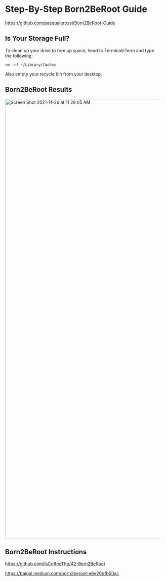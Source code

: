 # Step-By-Step Born2BeRoot Guide
https://github.com/pasqualerossi/Born2BeRoot-Guide 

## Is Your Storage Full?
To clean up your drive to free up space, head to Terminal/iTerm and type the following:

`rm -rf ~/Library/Caches`

Also empty your recycle bin from your desktop. 

## Born2BeRoot Results
<img width="1419" alt="Screen Shot 2021-11-26 at 11 28 05 AM" src="https://user-images.githubusercontent.com/58959408/143511781-b4c05545-2db8-4fda-8b8f-2f160f376069.png">

## Born2BeRoot Instructions
https://github.com/IsCoffeeTho/42-Born2BeRoot

https://baigal.medium.com/born2beroot-e6e26dfb50ac
